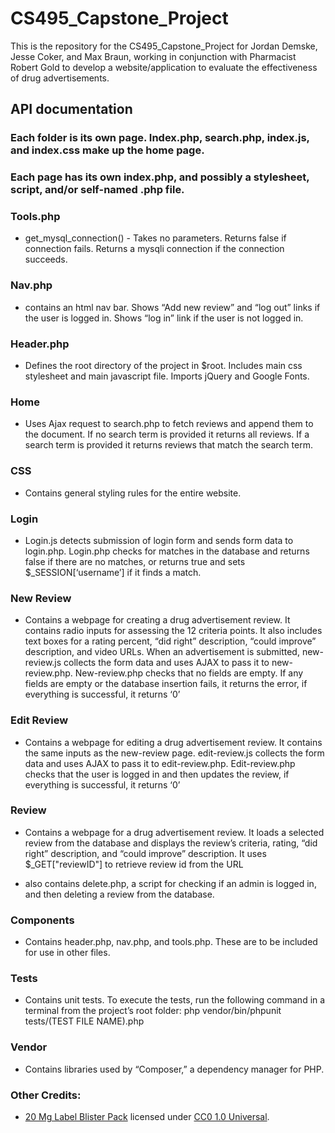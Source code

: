 # CS495_Capstone_Project
This is the repository for the CS495_Capstone_Project for Jordan Demske, Jesse Coker, and Max Braun, working in conjunction with Pharmacist Robert Gold to develop a website/application to evaluate the effectiveness of drug advertisements.

## API documentation

### Each folder is its own page. Index.php, search.php, index.js, and index.css make up the home page.

### Each page has its own index.php, and possibly a stylesheet, script, and/or self-named .php file.
 
### Tools.php
- get_mysql_connection() - Takes no parameters. Returns false if connection fails. Returns a mysqli connection if the connection succeeds.

### Nav.php
- contains an html nav bar. Shows “Add new review” and “log out” links if the user is logged in. Shows “log in” link if the user is not logged in.

### Header.php
- Defines the root directory of the project in $root. Includes main css stylesheet and main javascript file. Imports jQuery and Google Fonts.

### Home
- Uses Ajax request to search.php to fetch reviews and append them to the document. If no search term is provided it returns all reviews. If a search term is provided it returns reviews that match the search term.

### CSS
- Contains general styling rules for the entire website.

### Login
- Login.js detects submission of login form and sends form data to login.php. Login.php checks for matches in the database and returns false if there are no matches, or returns true and sets $_SESSION[‘username’] if it finds a match.

### New Review
- Contains a webpage for creating a drug advertisement review. It contains radio inputs for assessing the 12 criteria points. It also includes text boxes for a rating percent, “did right” description, “could improve” description, and video URLs. When an advertisement is submitted, new-review.js collects the form data and uses AJAX to pass it to new-review.php. New-review.php checks that no fields are empty. If any fields are empty or the database insertion fails, it returns the error, if everything is successful, it returns ‘0’

### Edit Review
- Contains a webpage for editing a drug advertisement review. It contains the same inputs as the new-review page. edit-review.js collects the form data and uses AJAX to pass it to edit-review.php. Edit-review.php checks that the user is logged in and then updates the review, if everything is successful, it returns ‘0’

### Review
- Contains a webpage for a drug advertisement review. It loads a selected review from the database and displays the review’s criteria, rating, “did right” description, and “could improve” description. It uses $_GET["reviewID"] to retrieve review id from the URL

- also contains delete.php, a script for checking if an admin is logged in, and then deleting a review from the database.

### Components
- Contains header.php, nav.php, and tools.php. These are to be included for use in other files.

### Tests
- Contains unit tests. To execute the tests, run the following command in a terminal from the project’s root folder:
php vendor/bin/phpunit tests/(TEST FILE NAME).php

### Vendor
- Contains libraries used by “Composer,” a dependency manager for PHP.

### Other Credits:
- [20 Mg Label Blister Pack](https://www.pexels.com/photo/20-mg-label-blister-pack-208512/) licensed under [CC0 1.0 Universal](https://creativecommons.org/publicdomain/zero/1.0/).
